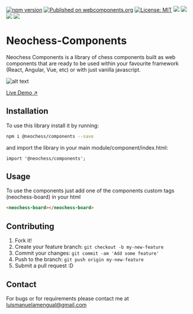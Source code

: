 

[![npm version](https://badge.fury.io/js/%40neochess%2Fcomponents.svg)](https://badge.fury.io/js/%40neochess%2Fcomponents)
[![Published on webcomponents.org](https://img.shields.io/badge/webcomponents.org-published-blue.svg)](https://www.webcomponents.org/element/@neochess/components)
[![License: MIT](https://img.shields.io/badge/License-MIT-yellow.svg)](https://opensource.org/licenses/MIT)
![](https://img.shields.io/github/forks/luismanuelamengual/Neochess-Components.svg?style=social&label=Fork)
![](https://img.shields.io/github/stars/luismanuelamengual/Neochess-Components.svg?style=social&label=Star)
![](https://img.shields.io/github/watchers/luismanuelamengual/Neochess-Components.svg?style=social&label=Watch)
![](https://img.shields.io/github/followers/luismanuelamengual.svg?style=social&label=Follow)

# Neochess-Components

Neochess Components is a library of chess components built as web components that are ready to be used within your favourite framework (React, Angular, Vue, etc) or with just vanilla javascript.

![alt text](https://luismanuelamengual.github.io/neochess/assets/screenshots/screenshot.png)

[Live Demo ↗](https://luismanuelamengual.github.io/neochess/components/)

## Installation

To use this library install it by running:

```bash
npm i @neochess/components --save
```

and import the library in your main module/component/index.html:

```JS
import '@neochess/components';
```

## Usage

To use the components just add one of the components custom tags (neochess-board) in your html

<!--
```
<custom-element-demo>
  <template>
    <script type="module" src="https://cdn.jsdelivr.net/npm/@neochess/components@0.0.7/dist/neochess-components.bundle.js"></script>
    <next-code-block></next-code-block>
  </template>
</custom-element-demo>
```
-->
```html
<neochess-board></neochess-board>
```

## Contributing

1. Fork it!
2. Create your feature branch: `git checkout -b my-new-feature`
3. Commit your changes: `git commit -am 'Add some feature'`
4. Push to the branch: `git push origin my-new-feature`
5. Submit a pull request :D

## Contact

For bugs or for requirements please contact me at luismanuelamengual@gmail.com